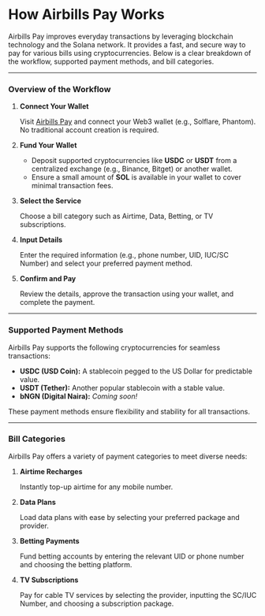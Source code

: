 # How Airbills Pay Works

Airbills Pay improves everyday transactions by leveraging blockchain technology and the Solana network. It provides a fast, and secure way to pay for various bills using cryptocurrencies. Below is a clear breakdown of the workflow, supported payment methods, and bill categories.

***

### **Overview of the Workflow**

1.  **Connect Your Wallet**

    Visit [Airbills Pay](https://app.airbillspay.com/) and connect your Web3 wallet (e.g., Solflare, Phantom). No traditional account creation is required.
2. **Fund Your Wallet**
   * Deposit supported cryptocurrencies like **USDC** or **USDT** from a centralized exchange (e.g., Binance, Bitget) or another wallet.
   * Ensure a small amount of **SOL** is available in your wallet to cover minimal transaction fees.
3.  **Select the Service**

    Choose a bill category such as Airtime, Data, Betting, or TV subscriptions.
4.  **Input Details**

    Enter the required information (e.g., phone number, UID, IUC/SC Number) and select your preferred payment method.
5.  **Confirm and Pay**

    Review the details, approve the transaction using your wallet, and complete the payment.

***

### **Supported Payment Methods**

Airbills Pay supports the following cryptocurrencies for seamless transactions:

* **USDC (USD Coin):** A stablecoin pegged to the US Dollar for predictable value.
* **USDT (Tether):** Another popular stablecoin with a stable value.
* **bNGN (Digital Naira):** _Coming soon!_

These payment methods ensure flexibility and stability for all transactions.

***

### **Bill Categories**

Airbills Pay offers a variety of payment categories to meet diverse needs:

1.  **Airtime Recharges**

    Instantly top-up airtime for any mobile number.
2.  **Data Plans**

    Load data plans with ease by selecting your preferred package and provider.
3.  **Betting Payments**

    Fund betting accounts by entering the relevant UID or phone number and choosing the betting platform.
4.  **TV Subscriptions**

    Pay for cable TV services by selecting the provider, inputting the SC/IUC Number, and choosing a subscription package.
